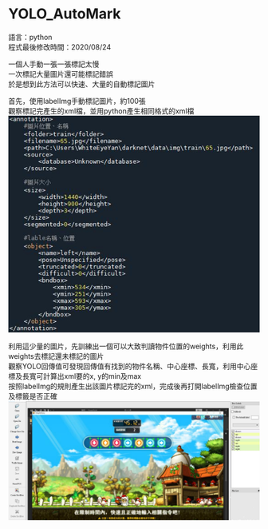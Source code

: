 # YOLO_AutoMark  
語言：python  
程式最後修改時間：2020/08/24  
  
一個人手動一張一張標記太慢  
一次標記大量圖片還可能標記錯誤  
於是想到此方法可以快速、大量的自動標記圖片  
  
首先，使用labelImg手動標記圖片，約100張  
觀察標記完產生的xml檔，並用python產生相同格式的xml檔  
![img](https://github.com/WhiteEyeYan/YOLO_AutoMark/blob/main/README_img/xml_format.jpg)  
  
利用這少量的圖片，先訓練出一個可以大致判讀物件位置的weights，利用此weights去標記還未標記的圖片  
觀察YOLO回傳值可發現回傳值有找到的物件名稱、中心座標、長寬，利用中心座標及長寬可計算出xml要的x, y的min及max  
按照labelImg的規則產生出該圖片標記完的xml，完成後再打開labelImg檢查位置及標籤是否正確  
![img](https://github.com/WhiteEyeYan/YOLO_AutoMark/blob/main/README_img/checkLabel.jpg)
